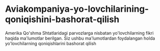 # Aviakompaniya-yo-lovchilarining-qoniqishini-bashorat-qilish
Amerika Qo'shma Shtatlaridagi parvozlarga nisbatan yo'lovchilarning fikri haqida ma'lumotlar berilgan. Siz ushbu ma'lumotlardan foydalangan holda yo'lovchilarning qoniqishlarini bashorat qilish
